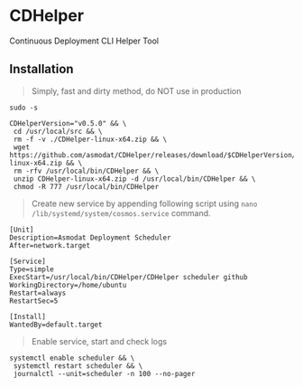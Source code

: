 # CDHelper
Continuous Deployment CLI Helper Tool

## Installation

> Simply, fast and dirty method, do NOT use in production

```
sudo -s

CDHelperVersion="v0.5.0" && \
 cd /usr/local/src && \
 rm -f -v ./CDHelper-linux-x64.zip && \
 wget https://github.com/asmodat/CDHelper/releases/download/$CDHelperVersion/CDHelper-linux-x64.zip && \
 rm -rfv /usr/local/bin/CDHelper && \
 unzip CDHelper-linux-x64.zip -d /usr/local/bin/CDHelper && \
 chmod -R 777 /usr/local/bin/CDHelper
```
> Create new service by appending following script using `nano /lib/systemd/system/cosmos.service` command.

```
[Unit]
Description=Asmodat Deployment Scheduler
After=network.target

[Service]
Type=simple
ExecStart=/usr/local/bin/CDHelper/CDHelper scheduler github
WorkingDirectory=/home/ubuntu
Restart=always
RestartSec=5

[Install]
WantedBy=default.target

```
> Enable service, start and check logs

```
systemctl enable scheduler && \
 systemctl restart scheduler && \
 journalctl --unit=scheduler -n 100 --no-pager
```



